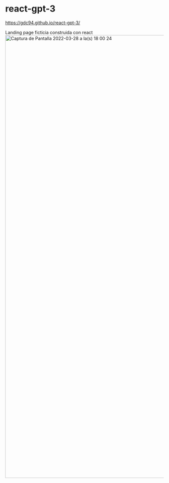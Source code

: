 # react-gpt-3
https://gdc94.github.io/react-gpt-3/

Landing page ficticia construida con react 
<img width="1410" alt="Captura de Pantalla 2022-03-28 a la(s) 18 00 24" src="https://user-images.githubusercontent.com/70720945/160486474-35c79c30-17cd-4eae-8adf-4420376b14d2.png">
